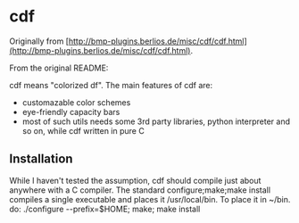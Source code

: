 # cdf

Originally from [http://bmp-plugins.berlios.de/misc/cdf/cdf.html](http://bmp-plugins.berlios.de/misc/cdf/cdf.html).

From the original README:

cdf means "colorized df". The main features of cdf are:

* customazable color schemes
* eye-friendly capacity bars
* most of such utils needs some 3rd party libraries, python interpreter and so on, while cdf written in pure C

## Installation

While I haven't tested the assumption, cdf should compile just about anywhere with a C compiler.
The standard configure;make;make install compiles a single executable and places it /usr/local/bin.
To place it in ~/bin. do:
   ./configure --prefix=$HOME; make; make install
